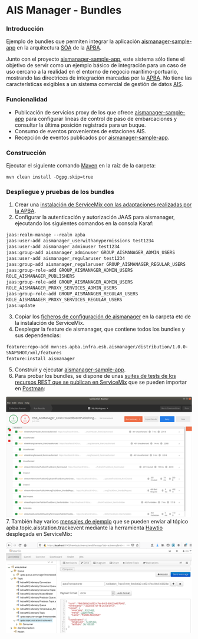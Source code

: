 # AIS Manager - Bundles

### Introducción

Ejemplo de bundles que permiten integrar la aplicación [aismanager-sample-app](https://github.com/adtapba/aismanager-sample-app) en la arquitectura [SOA](https://en.wikipedia.org/wiki/Service-oriented_architecture) de la  [APBA](https://www.apba.es/).

Junto con el proyecto [aismanager-sample-app](https://github.com/adtapba/aismanager-sample-app), este sistema sólo tiene el objetivo de servir como un ejemplo básico de integración para un caso de uso cercano a la realidad en el entorno de negocio marítimo-portuario, mostrando las directrices de integración marcadas por la [APBA](https://www.apba.es/). No tiene las características exigibles a un sistema comercial de gestión de datos [AIS](https://en.wikipedia.org/wiki/Automatic_identification_system).

### Funcionalidad

* Publicación de servicios proxy de los que ofrece [aismanager-sample-app](https://github.com/adtapba/aismanager-sample-app)  para configurar líneas de control de paso de embarcaciones y consultar la última posición registrada para un buque.
* Consumo de eventos provenientes de estaciones AIS.
* Recepción de eventos publicados por [aismanager-sample-app](https://github.com/adtapba/aismanager-sample-app).

### Construcción
Ejecutar el siguiente comando [Maven](http://maven.apache.org/) en la raíz de la carpeta:
```
mvn clean install -Dgpg.skip=true
```
### Despliegue y pruebas de los bundles

1. Crear una [instalación de ServiceMix con las adaptaciones realizadas por la APBA](https://github.com/adtapba/servicemix-development-installation).
2. Configurar la autenticación y autorización JAAS para aismanager, ejecutando los siguientes comandos en la consola Karaf:
```
jaas:realm-manage --realm apba
jaas:user-add aismanager_userwithanypermissions test1234
jaas:user-add aismanager_adminuser test1234
jaas:group-add aismanager_adminuser GROUP_AISMANAGER_ADMIN_USERS
jaas:user-add aismanager_regularuser test1234
jaas:group-add aismanager_regularuser GROUP_AISMANAGER_REGULAR_USERS
jaas:group-role-add GROUP_AISMANAGER_ADMIN_USERS ROLE_AISMANAGER_PUBLISHERS
jaas:group-role-add GROUP_AISMANAGER_ADMIN_USERS ROLE_AISMANAGER_PROXY_SERVICES_ADMIN_USERS
jaas:group-role-add GROUP_AISMANAGER_REGULAR_USERS ROLE_AISMANAGER_PROXY_SERVICES_REGULAR_USERS
jaas:update
```
3. Copiar los [ficheros de configuración de aismanager](https://github.com/adtapba/aismanager-sample-bundles/tree/master/distribution/src/main/resources/conf) en la carpeta etc de la instalación de ServiceMix.
4. Desplegar la feature de aismanager, que contiene todos los bundles y sus dependencias:
```
feature:repo-add mvn:es.apba.infra.esb.aismanager/distribution/1.0.0-SNAPSHOT/xml/features
feature:install aismanager
```
5. Construir y ejecutar [aismanager-sample-app](https://github.com/adtapba/aismanager-sample-app).
6. Para probar los bundles, se dispone de unas [suites de tests de los recursos REST que se publican en ServiceMix](https://github.com/adtapba/aismanager-sample-bundles/tree/master/distribution/src/test/resources/postman) que se pueden importar en [Postman](https://www.postman.com/):

![](https://github.com/adtapba/aismanager-sample-bundles/blob/master/distribution/src/main/resources/images/PostmanCollectionRunnerSample.png)
7. También hay varios [mensajes de ejemplo](https://github.com/adtapba/aismanager-sample-bundles/tree/master/distribution/src/test/resources/sample-messages/trackevent) que se pueden enviar al tópico apba.topic.aisstation.trackevent mediante la herramienta [Hawtio](https://hawt.io) desplegada en ServiceMix:

![](https://github.com/adtapba/aismanager-sample-bundles/blob/master/distribution/src/main/resources/images/HawtioSendingMessageToATopicSample.png)
